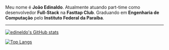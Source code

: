 
Meu nome é **João Edinaldo**. Atualmente atuando part-time como desenvolvedor **Full-Stack** na **Fasttap Club**. 
Graduando em **Engenharia de Computação** pelo **Instituto Federal da Paraíba**.


<hr>

[![edineldo's GitHub stats](https://github-readme-stats.vercel.app/api?username=edineldo&count_private=true&show_icons=true&theme=tokyonight)](https://github.com/edineldo/github-readme-stats)

[![Top Langs](https://github-readme-stats.vercel.app/api/top-langs/?username=edineldo&theme=tokyonight)](https://github.com/edineldo/github-readme-stats)

